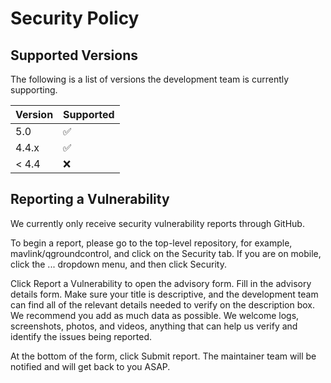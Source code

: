 # Security Policy

## Supported Versions

The following is a list of versions the development team is currently supporting.

| Version | Supported          |
| ------- | ------------------ |
| 5.0     | :white_check_mark: |
| 4.4.x   | :white_check_mark: |
| < 4.4   | :x:                |

## Reporting a Vulnerability

We currently only receive security vulnerability reports through GitHub.

To begin a report, please go to the top-level repository, for example, mavlink/qgroundcontrol,
and click on the Security tab. If you are on mobile, click the ... dropdown menu, and then click Security.

Click Report a Vulnerability to open the advisory form. Fill in the advisory details form.
Make sure your title is descriptive, and the development team can find all of the relevant details needed
to verify on the description box. We recommend you add as much data as possible. We welcome logs,
screenshots, photos, and videos, anything that can help us verify and identify the issues being reported.

At the bottom of the form, click Submit report. The maintainer team will be notified and will get back to you ASAP.
